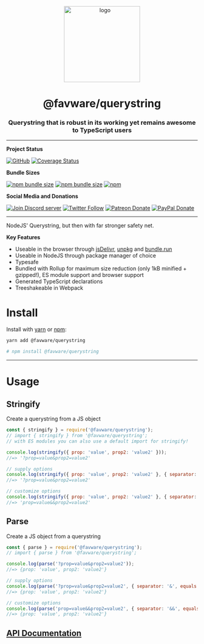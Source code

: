 <div align="center">
  <p>
  <a href="https://favware.tech/querystring"><img src="https://storage.googleapis.com/data-sunlight-146313.appspot.com/website-project-icons/querystring.png" height="200" alt="logo"/></a>
  </p>

  <p>
<h1> @favware/querystring</h1>
<h3> Querystring that is robust in its working yet remains awesome to TypeScript users</h3>
  </p>
</div>

---

**Project Status**

[![GitHub](https://img.shields.io/github/license/favware/node-packages?logo=github&style=flat-square)](https://github.com/favware/node-packages/blob/master/LICENSE.md)
[![Coverage Status](https://coveralls.io/repos/github/favware/node-packages/badge.svg?branch=master)](https://coveralls.io/github/favware/node-packages?branch=master)

**Bundle Sizes**

[![npm bundle size](https://img.shields.io/bundlephobia/min/@favware/querystring?label=querystring%20-%20minified&logo=webpack&style=flat-square)](https://bundlephobia.com/result?p=@favware/querystring)
[![npm bundle size](https://img.shields.io/bundlephobia/minzip/@favware/querystring?label=querystring%20-%20minzipped&logo=webpack&style=flat-square)](https://bundlephobia.com/result?p=@favware/querystring)
[![npm](https://img.shields.io/npm/v/@favware/querystring?color=crimson&label=querystring%20version&logo=npm&style=flat-square)](https://www.npmjs.com/package/@favware/querystring)

**Social Media and Donations**

[![Join Discord server](https://img.shields.io/discord/512303595966824458?color=697EC4&label=Join%20Discord%20Server&logo=discord&logoColor=FDFEFE&style=flat-square)](https://favware.tech/redirect/server)
[![Twitter Follow](https://img.shields.io/twitter/follow/favna_?label=Follow%20@Favna_&logo=twitter&colorB=1DA1F2&style=flat-square)](https://twitter.com/Favna_/follow)
[![Patreon Donate](https://img.shields.io/badge/patreon-donate-brightgreen.svg?label=Donate%20with%20Patreon&logo=patreon&colorB=F96854&style=flat-square&link=https://www.patreon.com/bePatron?u=9336537)](https://www.patreon.com/bePatron?u=9336537)
[![PayPal Donate](https://img.shields.io/badge/paypal-donate-brightgreen.svg?label=Donate%20with%20Paypal&logo=paypal&colorB=00457C&style=flat-square&link=https://www.paypal.com/cgi-bin/webscr?cmd=_s-xclick&hosted_button_id=XMAYCF9SDHZ34)](https://www.patreon.com/bePatron?u=9336537)

---

NodeJS' Querystring, but then with far stronger safety net.

**Key Features**

- Useable in the browser through [jsDelivr](https://www.jsdelivr.com/package/npm/@favware/querystring), [unpkg](https://unpkg.com/@favware/querystring) and [bundle.run](https://bundle.run/@favware/querystring@2.0.0)
- Useable in NodeJS through package manager of choice
- Typesafe
- Bundled with Rollup for maximum size reduction (only 1kB minified + gzipped!), ES module support and browser support
- Generated TypeScript declarations
- Treeshakeable in Webpack

# Install

Install with [yarn](https://yarnpkg.com) or [npm](https://www.npmjs.com/):

```sh
yarn add @favware/querystring

# npm install @favware/querystring
```

---

# Usage

## Stringify

Create a querystring from a JS object

```js
const { stringify } = require('@favware/querystring');
// import { stringify } from '@favware/querystring';
// with ES modules you can also use a default import for stringify!

console.log(stringify({ prop: 'value', prop2: 'value2' }));
//=> '?prop=value&prop2=value2'

// supply options
console.log(stringify({ prop: 'value', prop2: 'value2' }, { separator: '&', equals: '=', includeQuestion: true }));
//=> '?prop=value&prop2=value2'

// customize options
console.log(stringify({ prop: 'value', prop2: 'value2' }, { separator: '&&', equals: '=', includeQuestion: false }));
//=> 'prop=value&&prop2=value2'
```

## Parse

Create a JS object from a querystring

```js
const { parse } = require('@favware/querystring');
// import { parse } from '@favware/querystring';

console.log(parse('?prop=value&prop2=value2'));
//=> {prop: 'value', prop2: 'value2'}

// supply options
console.log(parse('?prop=value&prop2=value2', { separator: '&', equals: '=' }));
//=> {prop: 'value', prop2: 'value2'}

// customize options
console.log(parse('prop=value&&prop2=value2', { separator: '&&', equals: '=' }));
//=> {prop: 'value', prop2: 'value2'}
```

## [API Documentation](https://favware.github.io/node-packages/modules/_favware_querystring.html)
